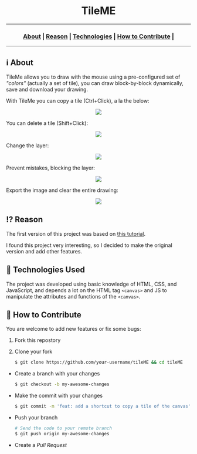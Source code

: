 <h1 align="center">TileME</h1>

---

<h3 align="center">
  <a href="#information_source-about">About</a>&nbsp;|
  <a href="#interrobang-reason">Reason</a>&nbsp;|
  <a href="#rocket-technologies-used">Technologies</a>&nbsp;|
  <a href="#link-how-to-contribute">How to Contribute</a>&nbsp;|
</h3>

---

## :information_source: About

TileMe allows you to draw with the mouse using a pre-configured set of _"colors"_ (actually a set of tile), you can draw block-by-block dynamically, save and download your drawing.

With TileMe you can copy a tile (Ctrl+Click), a la the below:

<p align="center">
  <img src="https://ik.imagekit.io/vhx2sevqtq/copy-tile_02c9TPa11.gif" />
</p>

You can delete a tile (Shift+Click):

<p align="center">
  <img src="https://ik.imagekit.io/vhx2sevqtq/delete-tile_yt0y4FDQu.gif" />
</p>

Change the layer:

<p align="center">
  <img src="https://ik.imagekit.io/vhx2sevqtq/layers_ZDqYn3liC.gif" />
</p>

Prevent mistakes, blocking the layer:

<p align="center">
  <img src="https://ik.imagekit.io/vhx2sevqtq/block-layer_U9wg1XnCv.gif" />
</p>

Export the image and clear the entire drawing:

<p align="center">
  <img src="https://ik.imagekit.io/vhx2sevqtq/export-clear-canvas_hryvGxZSX.gif" />
</p>

## :interrobang: Reason

The first version of this project was based on [this tutorial](https://youtu.be/IYgZMIB7_PM 'Watch the video tutorial').

I found this project very interesting, so I decided to make the original version and add other features.

## :rocket: Technologies Used

The project was developed using basic knowledge of HTML, CSS, and JavaScript, and depends a lot on the HTML tag `<canvas>` and JS to manipulate the attributes and functions of the `<canvas>`.

## :link: How to Contribute

You are welcome to add new features or fix some bugs:

1. Fork this repostory

2. Clone your fork
   ```bash
   $ git clone https://github.com/your-username/tileME && cd tileME
   ```

- Create a branch with your changes

  ```bash
  $ git checkout -b my-awesome-changes
  ```

- Make the commit with your changes

  ```bash
  $ git commit -m 'feat: add a shortcut to copy a tile of the canvas'
  ```

- Push your branch

  ```bash
  # Send the code to your remote branch
  $ git push origin my-awesome-changes
  ```

- Create a _Pull Request_
